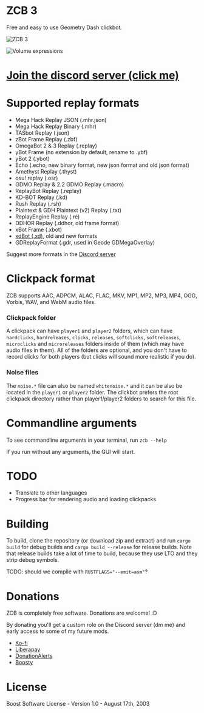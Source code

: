 # ZCB 3

Free and easy to use Geometry Dash clickbot.

![ZCB 3](https://github.com/zeozeozeo/zcb3/blob/master/screenshots/0.png?raw=true)

![Volume expressions](https://github.com/zeozeozeo/zcb3/raw/master/screenshots/1.png?raw=true)

# [Join the discord server (click me)](https://discord.gg/b4kBQyXYZT)

# Supported replay formats

* Mega Hack Replay JSON (.mhr.json)
* Mega Hack Replay Binary (.mhr)
* TASbot Replay (.json)
* zBot Frame Replay (.zbf)
* OmegaBot 2 & 3 Replay (.replay)
* yBot Frame (no extension by default, rename to .ybf)
* yBot 2 (.ybot)
* Echo (.echo, new binary format, new json format and old json format)
* Amethyst Replay (.thyst)
* osu! replay (.osr)
* GDMO Replay & 2.2 GDMO Replay (.macro)
* ReplayBot Replay (.replay)
* KD-BOT Replay (.kd)
* Rush Replay (.rsh)
* Plaintext & GDH Plaintext (v2) Replay (.txt)
* ReplayEngine Replay (.re)
* DDHOR Replay (.ddhor, old frame format)
* xBot Frame (.xbot)
* [xdBot (.xd)](https://geode-sdk.org/mods/zilko.xdbot/), old and new formats
* GDReplayFormat (.gdr, used in Geode GDMegaOverlay)

Suggest more formats in the [Discord server](https://discord.gg/b4kBQyXYZT)

# Clickpack format

ZCB supports AAC, ADPCM, ALAC, FLAC, MKV, MP1, MP2, MP3, MP4, OGG, Vorbis, WAV, and WebM audio files.

### Clickpack folder

A clickpack can have `player1` and `player2` folders, which can have `hardclicks`, `hardreleases`, `clicks`, `releases`, `softclicks`, `softreleases`, `microclicks` and `microreleases` folders inside of them (which may have audio files in them). All of the folders are optional, and you don't have to record clicks for both players (but clicks will sound more realistic if you do).

### Noise files

The `noise.*` file can also be named `whitenoise.*` and it can be also be located in the `player1` or `player2` folder. The clickbot prefers the root clickpack directory rather than player1/player2 folders to search for this file.

# Commandline arguments

To see commandline arguments in your terminal, run `zcb --help`

If you run without any arguments, the GUI will start.

# TODO

* Translate to other languages
* Progress bar for rendering audio and loading clickpacks

# Building

To build, clone the repository (or download zip and extract) and run `cargo build` for debug builds and `cargo build --release` for release builds. Note that release builds take a lot of time to build, because they use LTO and they strip debug symbols.

TODO: should we compile with `RUSTFLAGS="--emit=asm"`?

# Donations 

ZCB is completely free software. Donations are welcome! :D

By donating you'll get a custom role on the Discord server (dm me) and early access to some of my future mods.

* [Ko-fi](https://ko-fi.com/zeozeozeo)
* [Liberapay](https://liberapay.com/zeo)
* [DonationAlerts](https://donationalerts.com/r/zeozeozeo)
* [Boosty](https://boosty.to/zeozeozeo/donate)

# License

Boost Software License - Version 1.0 - August 17th, 2003
